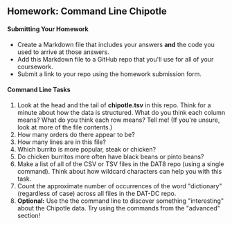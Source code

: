 ## Homework: Command Line Chipotle

#### Submitting Your Homework

* Create a Markdown file that includes your answers **and** the code you used to arrive at those answers.
* Add this Markdown file to a GitHub repo that you'll use for all of your coursework.
* Submit a link to your repo using the homework submission form.

#### Command Line Tasks

1. Look at the head and the tail of **chipotle.tsv** in this repo. Think for a minute about how the data is structured. What do you think each column means? What do you think each row means? Tell me! (If you're unsure, look at more of the file contents.)
2. How many orders do there appear to be?
3. How many lines are in this file?
4. Which burrito is more popular, steak or chicken?
5. Do chicken burritos more often have black beans or pinto beans?
6. Make a list of all of the CSV or TSV files in the DAT8 repo (using a single command). Think about how wildcard characters can help you with this task.
7. Count the approximate number of occurrences of the word "dictionary" (regardless of case) across all files in the DAT-DC repo.
8. **Optional:** Use the the command line to discover something "interesting" about the Chipotle data. Try using the commands from the "advanced" section!

